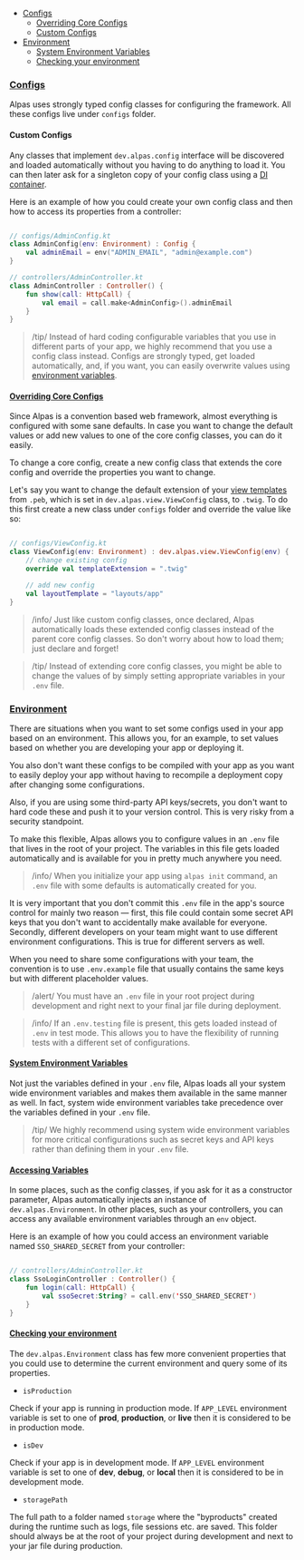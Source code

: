 - [Configs](#configs)
    - [Overriding Core Configs](#core-configs)
    - [Custom Configs](#custom-configs)
- [Environment](#env)
    - [System Environment Variables](#system-env-variables)
    - [Checking your environment](#checking-environment)
    
<a name="configs"></a>
### [Configs](#configs)

Alpas uses strongly typed config classes for configuring the framework. All these configs live under `configs` folder.

<a name="custom-configs"></a>
#### Custom Configs

Any classes that implement `dev.alpas.config` interface will be discovered and loaded automatically without you
having to do anything to load it. You can then later ask for a singleton copy of your config class using a 
[DI container](/docs/ioc-container).

Here is an example of how you could create your own config class and then how to access its properties
from a controller:

<span class="line-numbers" data-start="5">

```kotlin

// configs/AdminConfig.kt
class AdminConfig(env: Environment) : Config {
    val adminEmail = env("ADMIN_EMAIL", "admin@example.com")
}

// controllers/AdminController.kt
class AdminController : Controller() {
    fun show(call: HttpCall) {
        val email = call.make<AdminConfig>().adminEmail
    }
}

```

</span>

> /tip/ <span> Instead of hard coding configurable variables that you use in different parts of your app, we highly
recommend that you use a config class instead. Configs are strongly typed, get loaded automatically, and, if
you want, you can easily overwrite values using [environment variables](#env).</span>

<a name="core-configs"></a>
#### [Overriding Core Configs](#core-configs) 

Since Alpas is a convention based web framework, almost everything is configured with some sane defaults.
In case you want to change the default values or add new values to one of the core config classes, you
can do it easily.

To change a core config, create a new config class that extends the core config and override the
properties you want to change.

Let's say you want to change the default extension of your [view templates](/docs/pebble-templates) from `.peb`,
which is set in `dev.alpas.view.ViewConfig` class, to `.twig`. To do this first create a new class
under `configs` folder and override the value like so:

<span class="line-numbers" data-start="5">

```kotlin

// configs/ViewConfig.kt
class ViewConfig(env: Environment) : dev.alpas.view.ViewConfig(env) {
    // change existing config
    override val templateExtension = ".twig"

    // add new config
    val layoutTemplate = "layouts/app"
}

```

</span>

> /info/ Just like custom config classes, once declared, Alpas automatically loads these extended config classes
instead of the parent core config classes. So don't worry about how to load them; just declare and forget!

> /tip/ <span>Instead of extending core config classes, you might be able to change the values of by simply
setting appropriate variables in your `.env` file.</span>

<a name="env"></a>
### [Environment](#env)

There are situations when you want to set some configs used in your app based on an environment. This allows
you, for an example, to set values based on whether you are developing your app or deploying it.

You also don't want these configs to be compiled with your app as you want to easily deploy your app without
having to recompile a deployment copy after changing some configurations.

Also, if you are using some third-party API keys/secrets, you don't want to hard code these and push it to
your version control. This is very risky from a security standpoint.

To make this flexible, Alpas allows you to configure values in an `.env` file that lives in the root of
your project. The variables in this file gets loaded automatically and is available for you in pretty
much anywhere you need.

> /info/ <span>When you initialize your app using `alpas init` command, an `.env` file with some defaults is
automatically created for you.</span>

It is very important that you don't commit this `.env` file in the app's source control for mainly two reason
— first, this file could contain some secret API keys that you don't want to accidentally make available
for everyone. Secondly, different developers on your team might want to use different environment
configurations. This is true for different servers as well. 

When you need to share some configurations with your team, the convention is to use `.env.example` file that
usually contains the same keys but with different placeholder values.

> /alert/ <span>You must have an `.env` file in your root project during development and right next to your
final jar file during deployment.</span>

> /info/ <span>If an `.env.testing` file is present, this gets loaded instead of `.env` in test mode. This
allows you to have the flexibility of running tests with a different set of configurations.</span>

<a name="system-env-variables"></a>
#### [System Environment Variables](#system-env-variables)

Not just the variables defined in your `.env` file, Alpas loads all your system wide environment variables and
makes them available in the same manner as well. In fact, system wide environment variables take precedence
over the variables defined in your `.env` file.

> /tip/ <span>We highly recommend using system wide environment variables for more critical configurations
such as secret keys and API keys rather than defining them in your `.env` file.</span>

<a name="accessing-variables"></a>
#### [Accessing Variables](#accessing-variables)

In some places, such as the config classes, if you ask for it as a constructor parameter, Alpas automatically
injects an instance of `dev.alpas.Environment`. In other places, such as your controllers, you can access
any available environment variables through an `env` object. 

Here is an example of how you could access an environment variable named `SSO_SHARED_SECRET` from your
controller:

<span class="line-numbers" data-start="6">

```kotlin

// controllers/AdminController.kt
class SsoLoginController : Controller() {
    fun login(call: HttpCall) {
        val ssoSecret:String? = call.env('SSO_SHARED_SECRET')
    }
}

```

</span>

<a name="checking-environment"></a>
#### [Checking your environment](#checking-environment)

The `dev.alpas.Environment` class has few more convenient properties that you could use to determine the current
environment and query some of its properties.

<div class="sublist">

* `isProduction`
 
Check if your app is running in production mode. If `APP_LEVEL` environment variable is set to one of **prod**,
**production**, or **live** then it is considered to be in production mode.

* `isDev`

Check if your app is in development mode. If `APP_LEVEL` environment variable is set to one of **dev**, **debug**,
or **local** then it is considered to be in development mode. 

* `storagePath`

The full path to a folder named `storage` where the "byproducts" created during the runtime such as logs, file
sessions etc. are saved. This folder should always be at the root of your project during development and
next to your jar file during production.

</div>
